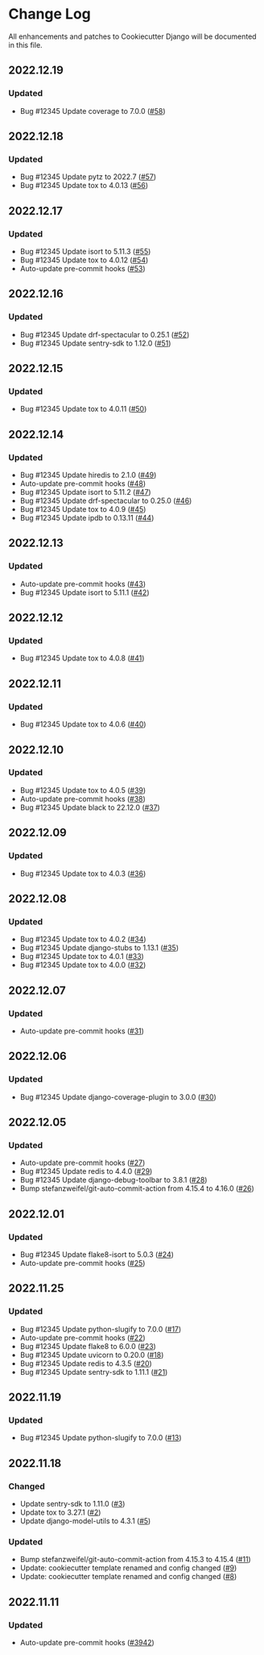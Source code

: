 # Change Log
All enhancements and patches to Cookiecutter Django will be documented in this file.

<!-- GENERATOR_PLACEHOLDER -->

## 2022.12.19

### Updated
- Bug #12345 Update coverage to 7.0.0 ([#58](https://github.com/packershift/cookiecutter-django-quickstart/pull/58))

## 2022.12.18

### Updated
- Bug #12345 Update pytz to 2022.7 ([#57](https://github.com/packershift/cookiecutter-django-quickstart/pull/57))
- Bug #12345 Update tox to 4.0.13 ([#56](https://github.com/packershift/cookiecutter-django-quickstart/pull/56))

## 2022.12.17

### Updated
- Bug #12345 Update isort to 5.11.3 ([#55](https://github.com/packershift/cookiecutter-django-quickstart/pull/55))
- Bug #12345 Update tox to 4.0.12 ([#54](https://github.com/packershift/cookiecutter-django-quickstart/pull/54))
- Auto-update pre-commit hooks ([#53](https://github.com/packershift/cookiecutter-django-quickstart/pull/53))

## 2022.12.16

### Updated
- Bug #12345 Update drf-spectacular to 0.25.1 ([#52](https://github.com/packershift/cookiecutter-django-quickstart/pull/52))
- Bug #12345 Update sentry-sdk to 1.12.0 ([#51](https://github.com/packershift/cookiecutter-django-quickstart/pull/51))

## 2022.12.15

### Updated
- Bug #12345 Update tox to 4.0.11 ([#50](https://github.com/packershift/cookiecutter-django-quickstart/pull/50))

## 2022.12.14

### Updated
- Bug #12345 Update hiredis to 2.1.0 ([#49](https://github.com/packershift/cookiecutter-django-quickstart/pull/49))
- Auto-update pre-commit hooks ([#48](https://github.com/packershift/cookiecutter-django-quickstart/pull/48))
- Bug #12345 Update isort to 5.11.2 ([#47](https://github.com/packershift/cookiecutter-django-quickstart/pull/47))
- Bug #12345 Update drf-spectacular to 0.25.0 ([#46](https://github.com/packershift/cookiecutter-django-quickstart/pull/46))
- Bug #12345 Update tox to 4.0.9 ([#45](https://github.com/packershift/cookiecutter-django-quickstart/pull/45))
- Bug #12345 Update ipdb to 0.13.11 ([#44](https://github.com/packershift/cookiecutter-django-quickstart/pull/44))

## 2022.12.13

### Updated
- Auto-update pre-commit hooks ([#43](https://github.com/packershift/cookiecutter-django-quickstart/pull/43))
- Bug #12345 Update isort to 5.11.1 ([#42](https://github.com/packershift/cookiecutter-django-quickstart/pull/42))

## 2022.12.12

### Updated
- Bug #12345 Update tox to 4.0.8 ([#41](https://github.com/packershift/cookiecutter-django-quickstart/pull/41))

## 2022.12.11

### Updated
- Bug #12345 Update tox to 4.0.6 ([#40](https://github.com/packershift/cookiecutter-django-quickstart/pull/40))

## 2022.12.10

### Updated
- Bug #12345 Update tox to 4.0.5 ([#39](https://github.com/packershift/cookiecutter-django-quickstart/pull/39))
- Auto-update pre-commit hooks ([#38](https://github.com/packershift/cookiecutter-django-quickstart/pull/38))
- Bug #12345 Update black to 22.12.0 ([#37](https://github.com/packershift/cookiecutter-django-quickstart/pull/37))

## 2022.12.09

### Updated
- Bug #12345 Update tox to 4.0.3 ([#36](https://github.com/packershift/cookiecutter-django-quickstart/pull/36))

## 2022.12.08

### Updated
- Bug #12345 Update tox to 4.0.2 ([#34](https://github.com/packershift/cookiecutter-django-quickstart/pull/34))
- Bug #12345 Update django-stubs to 1.13.1 ([#35](https://github.com/packershift/cookiecutter-django-quickstart/pull/35))
- Bug #12345 Update tox to 4.0.1 ([#33](https://github.com/packershift/cookiecutter-django-quickstart/pull/33))
- Bug #12345 Update tox to 4.0.0 ([#32](https://github.com/packershift/cookiecutter-django-quickstart/pull/32))

## 2022.12.07

### Updated
- Auto-update pre-commit hooks ([#31](https://github.com/packershift/cookiecutter-django-quickstart/pull/31))

## 2022.12.06

### Updated
- Bug #12345 Update django-coverage-plugin to 3.0.0 ([#30](https://github.com/packershift/cookiecutter-django-quickstart/pull/30))

## 2022.12.05

### Updated
- Auto-update pre-commit hooks ([#27](https://github.com/packershift/cookiecutter-django-quickstart/pull/27))
- Bug #12345 Update redis to 4.4.0 ([#29](https://github.com/packershift/cookiecutter-django-quickstart/pull/29))
- Bug #12345 Update django-debug-toolbar to 3.8.1 ([#28](https://github.com/packershift/cookiecutter-django-quickstart/pull/28))
- Bump stefanzweifel/git-auto-commit-action from 4.15.4 to 4.16.0 ([#26](https://github.com/packershift/cookiecutter-django-quickstart/pull/26))

## 2022.12.01

### Updated
- Bug #12345 Update flake8-isort to 5.0.3 ([#24](https://github.com/packershift/cookiecutter-django-quickstart/pull/24))
- Auto-update pre-commit hooks ([#25](https://github.com/packershift/cookiecutter-django-quickstart/pull/25))

## 2022.11.25

### Updated
- Bug #12345 Update python-slugify to 7.0.0 ([#17](https://github.com/packershift/cookiecutter-django-quickstart/pull/17))
- Auto-update pre-commit hooks ([#22](https://github.com/packershift/cookiecutter-django-quickstart/pull/22))
- Bug #12345 Update flake8 to 6.0.0 ([#23](https://github.com/packershift/cookiecutter-django-quickstart/pull/23))
- Bug #12345 Update uvicorn to 0.20.0 ([#18](https://github.com/packershift/cookiecutter-django-quickstart/pull/18))
- Bug #12345 Update redis to 4.3.5 ([#20](https://github.com/packershift/cookiecutter-django-quickstart/pull/20))
- Bug #12345 Update sentry-sdk to 1.11.1 ([#21](https://github.com/packershift/cookiecutter-django-quickstart/pull/21))

## 2022.11.19

### Updated
- Bug #12345 Update python-slugify to 7.0.0 ([#13](https://github.com/packershift/cookiecutter-django-quickstart/pull/13))

## 2022.11.18

### Changed
- Update sentry-sdk to 1.11.0 ([#3](https://github.com/packershift/cookiecutter-django-quickstart/pull/3))
- Update tox to 3.27.1 ([#2](https://github.com/packershift/cookiecutter-django-quickstart/pull/2))
- Update django-model-utils to 4.3.1 ([#5](https://github.com/packershift/cookiecutter-django-quickstart/pull/5))
### Updated
- Bump stefanzweifel/git-auto-commit-action from 4.15.3 to 4.15.4 ([#11](https://github.com/packershift/cookiecutter-django-quickstart/pull/11))
- Update: cookiecutter template renamed and config changed ([#9](https://github.com/packershift/cookiecutter-django-quickstart/pull/9))
- Update: cookiecutter template renamed and config changed ([#8](https://github.com/packershift/cookiecutter-django-quickstart/pull/8))

## 2022.11.11

### Updated
- Auto-update pre-commit hooks ([#3942](https://github.com/cookiecutter/cookiecutter-django/pull/3942))
